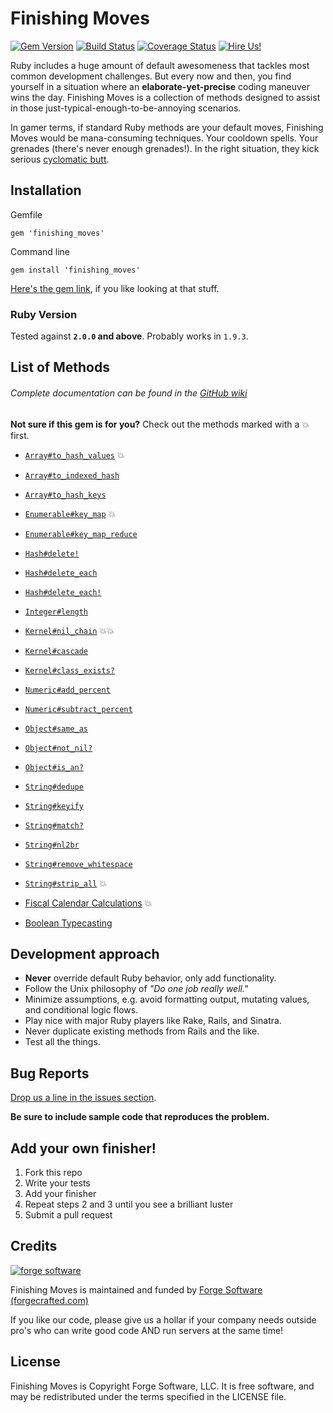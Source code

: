 # Finishing Moves
[![Gem Version](https://badge.fury.io/rb/finishing_moves.svg)](https://rubygems.org/gems/finishing_moves)
[![Build Status](https://travis-ci.org/forgecrafted/finishing_moves.svg?branch=master)](https://travis-ci.org/forgecrafted/finishing_moves)
[![Coverage Status](https://coveralls.io/repos/forgecrafted/finishing_moves/badge.svg?branch=master)](https://coveralls.io/r/forgecrafted/finishing_moves?branch=master)
[![Hire Us!](https://img.shields.io/badge/pros-for%20hire-F7931E.svg)](http://www.forgecrafted.com)

Ruby includes a huge amount of default awesomeness that tackles most common development challenges. But every now and then, you find yourself in a situation where an **elaborate-yet-precise** coding maneuver wins the day. Finishing Moves is a collection of methods designed to assist in those just-typical-enough-to-be-annoying scenarios.

In gamer terms, if standard Ruby methods are your default moves, Finishing Moves would be mana-consuming techniques. Your cooldown spells. Your grenades (there's never enough grenades!). In the right situation, they kick serious [cyclomatic butt](https://en.wikipedia.org/wiki/Cyclomatic_complexity).

## Installation

Gemfile
```
gem 'finishing_moves'
```

Command line
```
gem install 'finishing_moves'
```
[Here's the gem link](https://rubygems.org/gems/finishing_moves), if you like looking at that stuff.

### Ruby Version

Tested against **`2.0.0` and above**. Probably works in `1.9.3`.

## List of Methods
###### Complete documentation can be found in the [GitHub wiki](https://github.com/forgecrafted/finishing_moves/wiki)

**Not sure if this gem is for you?** Check out the methods marked with a :boom: first.

  - [`Array#to_hash_values`](https://github.com/forgecrafted/finishing_moves/wiki/Array#arrayto_hash_values) :boom:
  - [`Array#to_indexed_hash`](https://github.com/forgecrafted/finishing_moves/wiki/Array#arrayto_indexed_hash)
  - [`Array#to_hash_keys`](https://github.com/forgecrafted/finishing_moves/wiki/Array#arrayto_hash_keys)
  - [`Enumerable#key_map`](https://github.com/forgecrafted/finishing_moves/wiki/Enumerable#enumerablekey_map) :boom:
  - [`Enumerable#key_map_reduce`](https://github.com/forgecrafted/finishing_moves/wiki/Enumerable#enumerablekey_map_reduce)
  - [`Hash#delete!`](https://github.com/forgecrafted/finishing_moves/wiki/Hash#hashdelete)
  - [`Hash#delete_each`](https://github.com/forgecrafted/finishing_moves/wiki/Hash#hashdelete_each)
  - [`Hash#delete_each!`](https://github.com/forgecrafted/finishing_moves/wiki/Hash#hashdelete_each-1)
  - [`Integer#length`](https://github.com/forgecrafted/finishing_moves/wiki/Numeric#integerlength)
  - [`Kernel#nil_chain`](https://github.com/forgecrafted/finishing_moves/wiki/Kernel#kernelnil_chain) :boom::boom:
  - [`Kernel#cascade`](https://github.com/forgecrafted/finishing_moves/wiki/Kernel#kernelcascade)
  - [`Kernel#class_exists?`](https://github.com/forgecrafted/finishing_moves/wiki/Kernel#kernelclass_exists)
  - [`Numeric#add_percent`](https://github.com/forgecrafted/finishing_moves/wiki/Numeric#numericadd_percent)
  - [`Numeric#subtract_percent`](https://github.com/forgecrafted/finishing_moves/wiki/Numeric#numericsubtract_percent)
  - [`Object#same_as`](https://github.com/forgecrafted/finishing_moves/wiki/Object#objectsame_as)
  - [`Object#not_nil?`](https://github.com/forgecrafted/finishing_moves/wiki/Object#objectnot_nil)
  - [`Object#is_an?`](https://github.com/forgecrafted/finishing_moves/wiki/Object#objectis_an)
  - [`String#dedupe`](https://github.com/forgecrafted/finishing_moves/wiki/String#stringdedupe)
  - [`String#keyify`](https://github.com/forgecrafted/finishing_moves/wiki/String#stringkeyify)
  - [`String#match?`](https://github.com/forgecrafted/finishing_moves/wiki/String#stringmatch)
  - [`String#nl2br`](https://github.com/forgecrafted/finishing_moves/wiki/String#stringnl2br)
  - [`String#remove_whitespace`](https://github.com/forgecrafted/finishing_moves/wiki/String#stringremove_whitespace)
  - [`String#strip_all`](https://github.com/forgecrafted/finishing_moves/wiki/String#stringstrip_all) :boom:

  - [Fiscal Calendar Calculations](https://github.com/forgecrafted/finishing_moves/wiki/Fiscal-Calendar-Calculations) :boom:
  - [Boolean Typecasting](https://github.com/forgecrafted/finishing_moves/wiki/Boolean-Typecasting)

## Development approach

- **Never** override default Ruby behavior, only add functionality.
- Follow the Unix philosophy of *"Do one job really well."*
- Minimize assumptions, e.g. avoid formatting output, mutating values, and conditional logic flows.
- Play nice with major Ruby players like Rake, Rails, and Sinatra.
- Never duplicate existing methods from Rails and the like.
- Test all the things.

## Bug Reports

[Drop us a line in the issues section](https://github.com/forgecrafted/finishing_moves/issues).

**Be sure to include sample code that reproduces the problem.**

## Add your own finisher!

1. Fork this repo
2. Write your tests
3. Add your finisher
4. Repeat steps 2 and 3 until you see a brilliant luster
5. Submit a pull request

## Credits

[![forge software](http://www.forgecrafted.com/logo.png)](http://www.forgecrafted.com)

Finishing Moves is maintained and funded by [Forge Software (forgecrafted.com)](http://www.forgecrafted.com)

If you like our code, please give us a hollar if your company needs outside pro's who can write good code AND run servers at the same time!

## License

Finishing Moves is Copyright Forge Software, LLC. It is free software, and may be redistributed under the terms specified in the LICENSE file.
